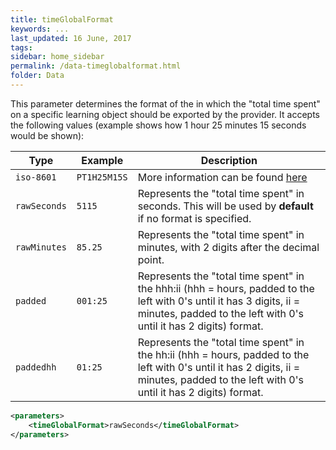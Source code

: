 ```yaml
---
title: timeGlobalFormat
keywords: ...
last_updated: 16 June, 2017
tags: 
sidebar: home_sidebar
permalink: /data-timeglobalformat.html
folder: Data
---
```



This parameter determines the format of the in which the "total time spent" on a specific learning object should be exported by the provider. It accepts the following values (example shows how 1 hour 25 minutes 15 seconds would be shown):

Type | Example | Description
--- | --- | ---
`iso-8601`|`PT1H25M15S`| More information can be found [here](https://en.wikipedia.org/wiki/ISO_8601) 
`rawSeconds`|`5115`|Represents the "total time spent" in seconds. This will be used by **default** if no format is specified.
`rawMinutes`|`85.25`|Represents the "total time spent" in minutes, with 2 digits after the decimal point.
`padded`|`001:25`|Represents the "total time spent" in the hhh:ii (hhh = hours, padded to the left with 0's until it has 3 digits, ii = minutes, padded to the left with 0's until it has 2 digits) format.
`paddedhh`|`01:25`|Represents the "total time spent" in the hh:ii (hhh = hours, padded to the left with 0's until it has 2 digits, ii = minutes, padded to the left with 0's until it has 2 digits) format.

```xml
<parameters>
	<timeGlobalFormat>rawSeconds</timeGlobalFormat>
</parameters>
```